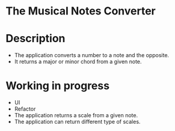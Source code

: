 # The Musical Notes Converter
# Description
- The application converts a number to a note and the opposite.
- It returns a major or minor chord from a given note.

# Working in progress
- UI
- Refactor
- The application returns a scale from a given note.
- The application can return different type of scales. 